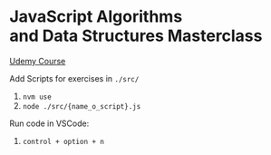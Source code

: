 # JavaScript Algorithms <br /> and Data Structures Masterclass

[Udemy Course](https://www.udemy.com/course/js-algorithms-and-data-structures-masterclass/learn/lecture/8344040#overview)

Add Scripts for exercises in `./src/`

1. `nvm use`
2. `node ./src/{name_o_script}.js`

Run code in VSCode:

1. `control + option + n`
